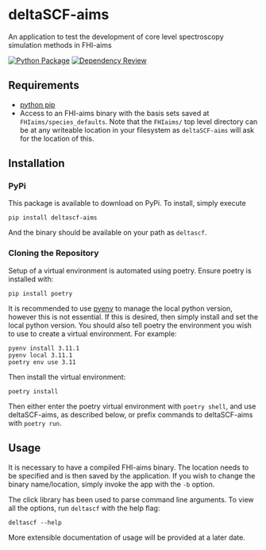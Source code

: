 # deltaSCF-aims

An application to test the development of core level spectroscopy simulation methods in FHI-aims

[![Python Package](https://github.com/maurergroup/deltascf-aims/actions/workflows/python-package.yml/badge.svg)](https://github.com/maurergroup/deltascf-aims/actions/workflows/python-package.yml)
[![Dependency Review](https://github.com/maurergroup/deltascf-aims/actions/workflows/dependency-review.yml/badge.svg)](https://github.com/maurergroup/deltascf-aims/actions/workflows/dependency-review.yml)

## Requirements 

- [python pip](https://pypi.org/project/pip/)
- Access to an FHI-aims binary with the basis sets saved at `FHIaims/species_defaults`. Note that the `FHIaims/` top level directory can be at any writeable location in your filesystem as `deltaSCF-aims` will ask for the location of this.

## Installation

### PyPi

This package is available to download on PyPi. To install, simply execute 

``` shell
pip install deltascf-aims
```

And the binary should be available on your path as `deltascf`.

### Cloning the Repository 

Setup of a virtual environment is automated using poetry. Ensure poetry is installed with:

```shell
pip install poetry
```

It is recommended to use [pyenv](https://github.com/pyenv/pyenv) to manage the local python version, however this is not essential. If this is desired, then simply install and set the local python version. You should also tell poetry the environment you wish to use to create a virtual environment. For example:

```shell
pyenv install 3.11.1
pyenv local 3.11.1
poetry env use 3.11
```

Then install the virtual environment:

```shell
poetry install
```

Then either enter the poetry virtual environment with `poetry shell`, and use deltaSCF-aims, as described below, or prefix commands to deltaSCF-aims with `poetry run`.

## Usage

It is necessary to have a compiled FHI-aims binary. The location needs to be specified and is then saved by the application. If you wish to change the binary name/location, simply invoke the app with the `-b` option.

The click library has been used to parse command line arguments. To view all the options, run `deltascf` with the help flag:

```shell
deltascf --help
```
More extensible documentation of usage will be provided at a later date. 
